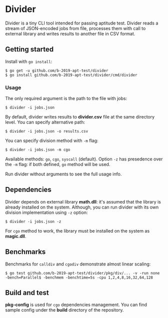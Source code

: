 # Divider

Divider is a tiny CLI tool intended for passing aptitude test. Divider reads a stream of JSON-encoded jobs from file, processes them with call to external library and writes results to another file in CSV format.

## Getting started

Install with `go install`:
```
$ go get -u github.com/b-2019-apt-test/divider
$ go install github.com/b-2019-apt-test/divider/cmd/divider
```

### Usage

The only required argument is the path to the file with jobs:
```
$ divider -i jobs.json
```

By default, divider writes results to **divider.csv** file at the same directory level. You can specify alternative path:
```
$ divider -i jobs.json -o results.csv
```

You can specify division method with `-m` flag:
```
$ divider -i jobs.json -m cgo
```

Available methods: `go`, `cgo`, `syscall` (default). Option `-z` has presedence over the `-m` flag: if both defined, `go` method will be used.

Run divider without arguments to see the full usage info.

## Dependencies

Divider depends on external library **math.dll**: it's assumed that the library is already installed on the system. Although, you can run divider with its own division implementation using `-z` option:
```
$ divider -i jobs.json -z
```

For `cgo` method to work, the library must be installed on the system as **magic.dll**.

## Benchmarks

Benchmarks for `calldiv` and `cgodiv` demonstrate almost linear scaling:
```
$ go test github.com/b-2019-apt-test/divider/pkg/div/... -v -run none -bench=Parallel$ -benchmem -benchtime=5s -cpu 1,2,4,8,16,32,64,128
```

## Build and test

**pkg-config** is used for `cgo` dependencies management. You can find sample config under the **build** directory of the repository.
